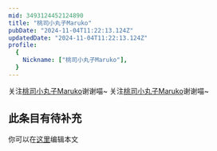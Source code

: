 ```yaml
---
mid: 3493124452124890
title: "桃司小丸子Maruko"
pubDate: "2024-11-04T11:22:13.124Z"
updatedDate: "2024-11-04T11:22:13.124Z"
profile:
  {
    Nickname: ["桃司小丸子Maruko"],
  }
---
```


关注[桃司小丸子Maruko](https://space.bilibili.com/3493124452124890)谢谢喵~ 关注[桃司小丸子Maruko](https://space.bilibili.com/3493124452124890)谢谢喵~

## 此条目有待补充
你可以在[这里](https://github.com/Yuhanawa/VTuber.ICU-Content/edit/master/v/桃司小丸子Maruko/index.md)编辑本文
